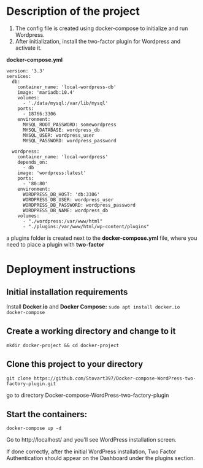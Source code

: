 # Description of the project

1. The config file is created using docker-compose to initialize and run Wordpress.
2. After initialization, install the two-factor plugin for Wordpress and activate it.

**docker-compose.yml**

```
version: '3.3'
services:
  db:
    container_name: 'local-wordpress-db'
    image: 'mariadb:10.4'
    volumes:
      - './data/mysql:/var/lib/mysql'
    ports:
      - 18766:3306
    environment:
      MYSQL_ROOT_PASSWORD: somewordpress
      MYSQL_DATABASE: wordpress_db
      MYSQL_USER: wordpress_user
      MYSQL_PASSWORD: wordpress_password

  wordpress:
    container_name: 'local-wordpress'
    depends_on:
      - db
    image: 'wordpress:latest'
    ports:
      - '80:80'
    environment:
      WORDPRESS_DB_HOST: 'db:3306'
      WORDPRESS_DB_USER: wordpress_user
      WORDPRESS_DB_PASSWORD: wordpress_password
      WORDPRESS_DB_NAME: wordpress_db
    volumes:
      - "./wordpress:/var/www/html"
      - "./plugins:/var/www/html/wp-content/plugins"
```
a plugins folder is created next to the **docker-compose.yml** file, where you need to place a plugin with **two-factor**





# Deployment instructions
## Initial installation requirements
Install **Docker.io** and **Docker Compose:** 
`sudo apt install docker.io docker-compose`
## Create a working directory and change to it
`mkdir docker-project && cd docker-project`
## Clone this project to your directory
`git clone https://github.com/Stovart397/Docker-compose-WordPress-two-factory-plugin.git`
 
 go to directory Docker-compose-WordPress-two-factory-plugin
 
 ## Start the containers:
 `docker-compose up -d`

Go to http://localhost/ and you’ll see WordPress installation screen.

If done correctly, after the initial WordPress installation, Two Factor Authentication should appear on the Dashboard under the plugins section.
